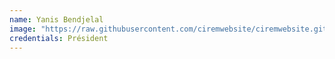 ```yaml
---
name: Yanis Bendjelal
image: "https://raw.githubusercontent.com/ciremwebsite/ciremwebsite.github.io/main/_staff_members/yanis.png"
credentials: Président
---
```

